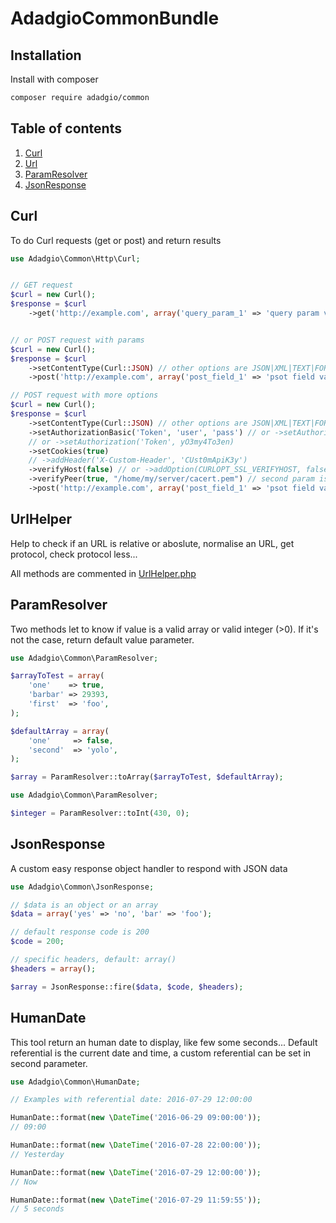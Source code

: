 # AdadgioCommonBundle

## Installation

Install with composer

```bash
composer require adadgio/common
```

## Table of contents

1. [Curl](#curl)
2. [Url](#url-helper)
3. [ParamResolver](#param-resolver)
4. [JsonResponse](#json-response)

## <a name="curl"></a>Curl

To do Curl requests (get or post) and return results

```php
use Adadgio\Common\Http\Curl;


// GET request
$curl = new Curl();
$response = $curl
    ->get('http://example.com', array('query_param_1' => 'query param value'));


// or POST request with params
$curl = new Curl();
$response = $curl
    ->setContentType(Curl::JSON) // other options are JSON|XML|TEXT|FORL_URLENCODED|FORM_MULTIPART
    ->post('http://example.com', array('post_field_1' => 'psot field value'));

// POST request with more options
$curl = new Curl();
$response = $curl
    ->setContentType(Curl::JSON) // other options are JSON|XML|TEXT|FORL_URLENCODED|FORM_MULTIPART
    ->setAuthorizationBasic('Token', 'user', 'pass') // or ->setAuthorization('Basic', base64_encode('user:pass'))
    // or ->setAuthorization('Token', yO3my4To3en)
    ->setCookies(true)
    // ->addHeader('X-Custom-Header', 'CUst0mApiK3y')
    ->verifyHost(false) // or ->addOption(CURLOPT_SSL_VERIFYHOST, false)
    ->verifyPeer(true, "/home/my/server/cacert.pem") // second param is empty but you should set it in php.ini
    ->post('http://example.com', array('post_field_1' => 'psot field value'));
```

## <a name="url-helper"></a>UrlHelper

Help to check if an URL is relative or aboslute, normalise an URL, get protocol, check protocol less...

All methods are commented in [UrlHelper.php](UrlHelper.php)


## <a name="param-resolver"></a>ParamResolver

Two methods let to know if value is a valid array or valid integer (>0). If it's not the case, return default value parameter.

```php
use Adadgio\Common\ParamResolver;

$arrayToTest = array(
    'one'    => true,
    'barbar' => 29393,
    'first'  => 'foo',
);

$defaultArray = array(
    'one'     => false,
    'second'  => 'yolo',
);

$array = ParamResolver::toArray($arrayToTest, $defaultArray);
```

```php
use Adadgio\Common\ParamResolver;

$integer = ParamResolver::toInt(430, 0);
```

## <a name="json-response"></a>JsonResponse

A custom easy response object handler to respond with JSON data

```php
use Adadgio\Common\JsonResponse;

// $data is an object or an array
$data = array('yes' => 'no', 'bar' => 'foo');

// default response code is 200
$code = 200;

// specific headers, default: array()
$headers = array();

$array = JsonResponse::fire($data, $code, $headers);
```

## <a name="human-date"></a>HumanDate

This tool return an human date to display, like few some seconds...
Default referential is the current date and time, a custom referential can be set in second parameter.

```php
use Adadgio\Common\HumanDate;

// Examples with referential date: 2016-07-29 12:00:00

HumanDate::format(new \DateTime('2016-06-29 09:00:00'));
// 09:00

HumanDate::format(new \DateTime('2016-07-28 22:00:00'));
// Yesterday

HumanDate::format(new \DateTime('2016-07-29 12:00:00'));
// Now

HumanDate::format(new \DateTime('2016-07-29 11:59:55'));
// 5 seconds

```
